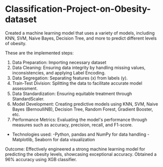 # Classification-Project-on-Obesity-dataset

Created a machine learning model that uses a variety of models, including KNN, SVM, Naive Bayes, Decision Tree, and more to predict different levels of obesity.

These are the implemented steps:
1. Data Preparation: Importing necessary dataset
2. Data Cleaning: Ensuring data integrity by handling missing values, inconsistencies, and applying Label Encoding.
3. Data Segregation: Separating features (x) from labels (y).
4. Train-Test Division: Splitting the data to facilitate accurate model assessment.
5. Data Standardization: Ensuring equitable treatment through StandardScaler.
6. Model Development: Creating predictive models using KNN, SVM, Naive Bayes (BernoulliNB), Decision Tree, Random Forest, Gradient Booster, etc.
7. Performance Metrics: Evaluating the model's performance through measures such as accuracy, precision, recall, and F1-score.

* Technologies used:
-Python, pandas and NumPy for data handling
-Matplotlib, Seaborn for data visualization

Outcome:
Effectively engineered a strong machine learning model for predicting the obesity levels, showcasing exceptional accuracy. 
Obtained a 96% accuracy using XGB classifier.
